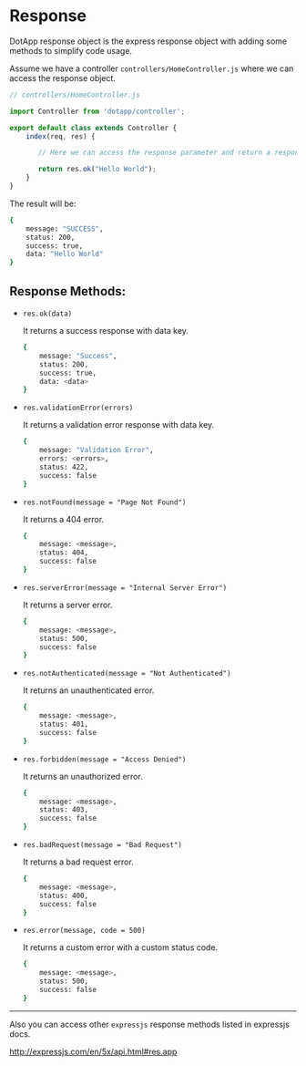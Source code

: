 # Response

DotApp response object is the express response object with adding some methods to simplify code usage.

Assume we have a controller `controllers/HomeController.js` where we can access the response object.

``` javascript
// controllers/HomeController.js

import Controller from 'dotapp/controller';

export default class extends Controller {
    index(req, res) {

       // Here we can access the response parameter and return a response

       return res.ok("Hello World");
    }
}
```
The result will be:
``` bash
{
    message: "SUCCESS",
    status: 200,
    success: true,
    data: "Hello World"
}
```

## Response Methods:

- `res.ok(data)`

    It returns a success response with data key.

    ``` bash
    {
        message: "Success",
        status: 200,
        success: true,
        data: <data>
    }
    ```

- `res.validationError(errors)`

    It returns a validation error response with data key.

    ``` bash
    {
        message: "Validation Error",
        errors: <errors>,
        status: 422,
        success: false
    }
    ```

- `res.notFound(message = "Page Not Found")`

    It returns a 404 error.

    ``` bash
    {
        message: <message>,
        status: 404,
        success: false
    }
    ```

- `res.serverError(message = "Internal Server Error")`

    It returns a server error.

    ``` bash
    {
        message: <message>,
        status: 500,
        success: false
    }
    ```

- `res.notAuthenticated(message = "Not Authenticated")`

    It returns an unauthenticated error.

    ``` bash
    {
        message: <message>,
        status: 401,
        success: false
    }
    ```

- `res.forbidden(message = "Access Denied")`

    It returns an unauthorized error.

    ``` bash
    {
        message: <message>,
        status: 403,
        success: false
    }
    ```


- `res.badRequest(message = "Bad Request")`

    It returns a bad request error.

    ``` bash
    {
        message: <message>,
        status: 400,
        success: false
    }
    ```

- `res.error(message, code = 500)`

    It returns a custom error with a custom status code.

    ``` bash
    {
        message: <message>,
        status: 500,
        success: false
    }
    ```

---

Also you can access other `expressjs` response methods listed in expressjs docs.

http://expressjs.com/en/5x/api.html#res.app
